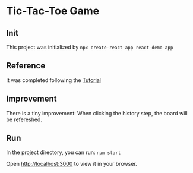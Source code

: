 # Tic-Tac-Toe Game

## Init
This project was initialized by `npx create-react-app react-demo-app`

## Reference
It was completed following the [Tutorial](https://reactjs.org/tutorial/tutorial.html#before-we-start-the-tutorial)

## Improvement
There is a tiny improvement: When clicking the history step, the board will be refereshed.

## Run
In the project directory, you can run: `npm start`

Open [http://localhost:3000](http://localhost:3000) to view it in your browser.